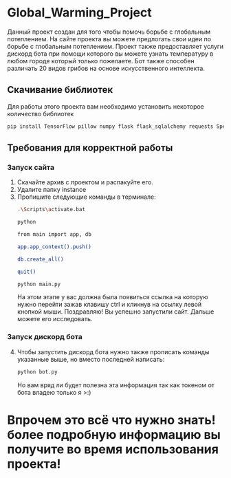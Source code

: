 # Global_Warming_Project
Данный проект создан для того чтобы помочь борьбе с глобальным потеплением. На сайте проекта вы можете предлогать свои идеи по борьбе с глобальным потеплением.
Проект также предоставляет услуги дискорд бота при помощи которого вы можете узнать температуру в любом городе который только пожелаете.
Бот также способен различать 20 видов грибов на основе искусственного интеллекта.
## Скачивание библиотек
Для работы этого проекта вам необходимо установить некоторое количество библиотек
```bash
pip install TensorFlow pillow numpy flask flask_sqlalchemy requests SpeechRecognition PyAudio discord uuid
```
## Требования для корректной работы
### Запуск сайта
1. Скачайте архив с проектом и распакуйте его.
2. Удалите папку instance
3. Пропишите следующие команды в терминале:
    ```bash
    .\Scripts\activate.bat
    ```
    ```bash
    python
    ```
    ```bash
    from main import app, db
    ```
    ```bash
    app.app_context().push()
    ```
    ```bash
    db.create_all()
    ```
    ```bash
    quit()
    ```
    ```bash
    python main.py
    ```
    На этом этапе у вас должна была появиться ссылка на которую нужно перейти зажав клавишу ctrl и кликнув на ссылку левой кнопкой мыши. Поздравляю! Вы успешно запустили сайт. Дальше можете его исследовать.
### Запуск дискорд бота
4. Чтобы запустить дискорд бота нужно также прописать команды указанные выше, но вместо последней написать:
    ```bash
    python bot.py
    ```
    Но вам вряд ли будет полезна эта информация так как токеном от бота владею только я >:)
# Впрочем это всё что нужно знать! более подробную информацию вы получите во время использования проекта!
